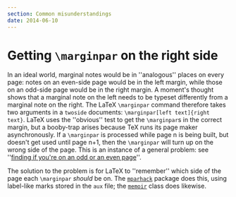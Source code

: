 ```yaml
---
section: Common misunderstandings
date: 2014-06-10
---
```


# Getting `\marginpar` on the right side

In an ideal world, marginal notes would be in ''analogous'' places on
every page: notes on an even-side page would be in the left margin,
while those on an odd-side page would be in the right margin.  A
moment's thought shows that a marginal note on the left needs to be
typeset differently from a marginal note on the right.  The LaTeX
`\marginpar` command therefore takes two arguments in a
`twoside` documents: 
`\marginpar[left text]{right text}`.  LaTeX uses the
''obvious'' test to
get the `\marginpar`s in the correct margin, but a booby-trap arises
because TeX runs its page maker asynchronously.  If a
`\marginpar` is processed while page n is being built, but
doesn't get used until page n+1, then the `\marginpar` will turn
up on the wrong side of the page.  This is an instance of a general
problem: see
''[finding if you're on an odd or an even page](FAQ-oddpage.md)''.

The solution to the problem is for LaTeX to ''remember'' which side
of the page each `\marginpar` _should_ be on.  The
[`mparhack`](https://ctan.org/pkg/mparhack) package does this, using label-like marks stored in
the `aux` file; the [`memoir`](https://ctan.org/pkg/memoir) class does likewise.

